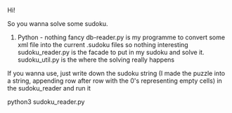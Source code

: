 Hi!

So you wanna solve some sudoku.
1. Python - nothing fancy
db-reader.py is my programme to convert some xml file into the current .sudoku files so nothing interesting
sudoku_reader.py is the facade to put in my sudoku and solve it.
sudoku_util.py is the where the solving really happens

If you wanna use, just write down the sudoku string (I made the puzzle into a string, appending row after row
with the 0's representing empty cells) in the sudoku_reader and run it

python3 sudoku_reader.py
